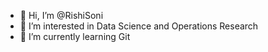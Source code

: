 - 👋 Hi, I’m @RishiSoni
- 👀 I’m interested in Data Science and Operations Research
- 🌱 I’m currently learning Git

<!---
RishiSoni08/RishiSoni08 is a ✨ special ✨ repository because its `README.md` (this file) appears on your GitHub profile.
You can click the Preview link to take a look at your changes.
--->
